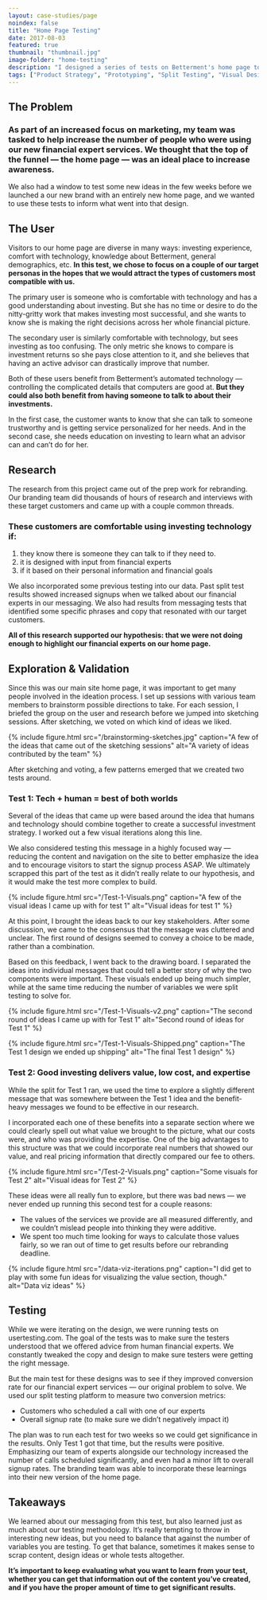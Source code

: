 ```yaml
---
layout: case-studies/page
noindex: false
title: "Home Page Testing"
date: 2017-08-03
featured: true
thumbnail: "thumbnail.jpg"
image-folder: "home-testing"
description: "I designed a series of tests on Betterment's home page to increase interest in our new financial expert services and to entice visitors to sign up for these services."
tags: ["Product Strategy", "Prototyping", "Split Testing", "Visual Design", "Landing Pages"]
---
```


## The Problem
### As part of an increased focus on marketing, my team was tasked to help increase the number of people who were using our new financial expert services. We thought that the top of the funnel — the home page — was an ideal place to increase awareness.

We also had a window to test some new ideas in the few weeks before we launched a our new brand with an entirely new home page, and we wanted to use these tests to inform what went into that design.

## The User
Visitors to our home page are diverse in many ways: investing experience, comfort with technology, knowledge about Betterment, general demographics, etc. **In this test, we chose to focus on a couple of our target personas in the hopes that we would attract the types of customers most compatible with us.**

The primary user is someone who is comfortable with technology and has a good understanding about investing. But she has no time or desire to do the nitty-gritty work that makes investing most successful, and she wants to know she is making the right decisions across her whole financial picture.

The secondary user is similarly comfortable with technology, but sees investing as too confusing. The only metric she knows to compare is investment returns so she pays close attention to it, and she believes that having an active advisor can drastically improve that number.

Both of these users benefit from Betterment’s automated technology — controlling the complicated details that computers are good at. **But they could also both benefit from having someone to talk to about their investments.**

In the first case, the customer wants to know that she can talk to someone trustworthy and is getting service personalized for her needs. And in the second case, she needs education on investing to learn what an advisor can and can’t do for her.

## Research
The research from this project came out of the prep work for rebranding. Our branding team did thousands of hours of research and interviews with these target customers and came up with a couple common threads.

### These customers are comfortable using investing technology if:
1. they know there is someone they can talk to if they need to.
2. it is designed with input from financial experts
3. if it based on their personal information and financial goals

We also incorporated some previous testing into our data. Past split test results showed increased signups when we talked about our financial experts in our messaging. We also had results from messaging tests that identified some specific phrases and copy that resonated with our target customers.

**All of this research supported our hypothesis: that we were not doing enough to highlight our financial experts on our home page.**

## Exploration & Validation
Since this was our main site home page, it was important to get many people involved in the ideation process. I set up sessions with various team members to brainstorm possible directions to take. For each session, I briefed the group on the user and research before we jumped into sketching sessions. After sketching, we voted on which kind of ideas we liked.

{% include figure.html src="/brainstorming-sketches.jpg" caption="A few of the ideas that came out of the sketching sessions" alt="A variety of ideas contributed by the team" %}

After sketching and voting, a few patterns emerged that we created two tests around.

### Test 1: Tech + human = best of both worlds

Several of the ideas that came up were based around the idea that humans and technology should combine together to create a successful investment strategy. I worked out a few visual iterations along this line.

We also considered testing this message in a highly focused way — reducing the content and navigation on the site to better emphasize the idea and to encourage visitors to start the signup process ASAP. We ultimately scrapped this part of the test as it didn’t really relate to our hypothesis, and it would make the test more complex to build.

{% include figure.html src="/Test-1-Visuals.png" caption="A few of the visual ideas I came up with for test 1" alt="Visual ideas for test 1" %}

At this point, I brought the ideas back to our key stakeholders. After some discussion, we came to the consensus that the message was cluttered and unclear. The first round of designs seemed to convey a choice to be made, rather than a combination.

Based on this feedback, I went back to the drawing board. I separated the ideas into individual messages that could tell a better story of why the two components were important. These visuals ended up being much simpler, while at the same time reducing the number of variables we were split testing to solve for.

{% include figure.html src="/Test-1-Visuals-v2.png" caption="The second round of ideas I came up with for Test 1" alt="Second round of ideas for Test 1" %}

{% include figure.html src="/Test-1-Visuals-Shipped.png" caption="The Test 1 design we ended up shipping" alt="The final Test 1 design" %}

### Test 2: Good investing delivers value, low cost, and expertise

While the split for Test 1 ran, we used the time to explore a slightly different message that was somewhere between the Test 1 idea and the benefit-heavy messages we found to be effective in our research.

I incorporated each one of these benefits into a separate section where we could clearly spell out what value we brought to the picture, what our costs were, and who was providing the expertise. One of the big advantages to this structure was that we could incorporate real numbers that showed our value, and real pricing information that directly compared our fee to others.

{% include figure.html src="/Test-2-Visuals.png" caption="Some visuals for Test 2" alt="Visual ideas for Test 2" %}

These ideas were all really fun to explore, but there was bad news — we never ended up running this second test for a couple reasons:
- The values of the services we provide are all measured differently, and we couldn’t mislead people into thinking they were additive.
- We spent too much time looking for ways to calculate those values fairly, so we ran out of time to get results before our rebranding deadline.

{% include figure.html src="/data-viz-iterations.png" caption="I did get to play with some fun ideas for visualizing the value section, though." alt="Data viz ideas" %}

## Testing
While we were iterating on the design, we were running tests on usertesting.com. The goal of the tests was to make sure the testers understood that we offered advice from human financial experts. We constantly tweaked the copy and design to make sure testers were getting the right message.

But the main test for these designs was to see if they improved conversion rate for our financial expert services — our original problem to solve. We used our split testing platform to measure two conversion metrics:

- Customers who scheduled a call with one of our experts
- Overall signup rate (to make sure we didn’t negatively impact it)

The plan was to run each test for two weeks so we could get significance in the results. Only Test 1 got that time, but the results were positive. Emphasizing our team of experts alongside our technology increased the number of calls scheduled significantly, and even had a minor lift to overall signup rates. The branding team was able to incorporate these learnings into their new version of the home page.

## Takeaways
We learned about our messaging from this test, but also learned just as much about our testing methodology. It’s really tempting to throw in interesting new ideas, but you need to balance that against the number of variables you are testing. To get that balance, sometimes it makes sense to scrap content, design ideas or whole tests altogether.

**It’s important to keep evaluating what you want to learn from your test, whether you can get that information out of the content you’ve created, and if you have the proper amount of time to get significant results.**
